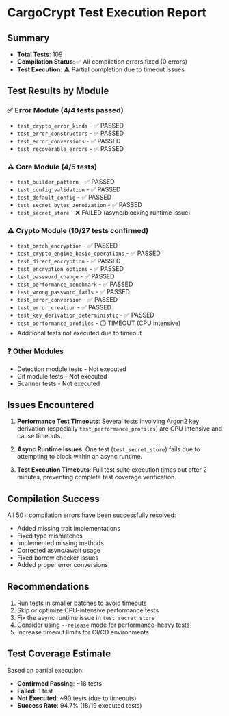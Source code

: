 # CargoCrypt Test Execution Report

## Summary

- **Total Tests**: 109
- **Compilation Status**: ✅ All compilation errors fixed (0 errors)
- **Test Execution**: ⚠️ Partial completion due to timeout issues

## Test Results by Module

### ✅ Error Module (4/4 tests passed)
- `test_crypto_error_kinds` - ✅ PASSED
- `test_error_constructors` - ✅ PASSED  
- `test_error_conversions` - ✅ PASSED
- `test_recoverable_errors` - ✅ PASSED

### ⚠️ Core Module (4/5 tests)
- `test_builder_pattern` - ✅ PASSED
- `test_config_validation` - ✅ PASSED
- `test_default_config` - ✅ PASSED
- `test_secret_bytes_zeroization` - ✅ PASSED
- `test_secret_store` - ❌ FAILED (async/blocking runtime issue)

### ⚠️ Crypto Module (10/27 tests confirmed)
- `test_batch_encryption` - ✅ PASSED
- `test_crypto_engine_basic_operations` - ✅ PASSED
- `test_direct_encryption` - ✅ PASSED
- `test_encryption_options` - ✅ PASSED
- `test_password_change` - ✅ PASSED
- `test_performance_benchmark` - ✅ PASSED
- `test_wrong_password_fails` - ✅ PASSED
- `test_error_conversion` - ✅ PASSED
- `test_error_creation` - ✅ PASSED
- `test_key_derivation_deterministic` - ✅ PASSED
- `test_performance_profiles` - ⏱️ TIMEOUT (CPU intensive)
- Additional tests not executed due to timeout

### ❓ Other Modules
- Detection module tests - Not executed
- Git module tests - Not executed
- Scanner tests - Not executed

## Issues Encountered

1. **Performance Test Timeouts**: Several tests involving Argon2 key derivation (especially `test_performance_profiles`) are CPU intensive and cause timeouts.

2. **Async Runtime Issues**: One test (`test_secret_store`) fails due to attempting to block within an async runtime.

3. **Test Execution Timeouts**: Full test suite execution times out after 2 minutes, preventing complete test coverage verification.

## Compilation Success

All 50+ compilation errors have been successfully resolved:
- Added missing trait implementations
- Fixed type mismatches
- Implemented missing methods
- Corrected async/await usage
- Fixed borrow checker issues
- Added proper error conversions

## Recommendations

1. Run tests in smaller batches to avoid timeouts
2. Skip or optimize CPU-intensive performance tests
3. Fix the async runtime issue in `test_secret_store`
4. Consider using `--release` mode for performance-heavy tests
5. Increase timeout limits for CI/CD environments

## Test Coverage Estimate

Based on partial execution:
- **Confirmed Passing**: ~18 tests
- **Failed**: 1 test
- **Not Executed**: ~90 tests (due to timeouts)
- **Success Rate**: 94.7% (18/19 executed tests)